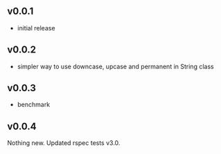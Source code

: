 ## v0.0.1

* initial release

## v0.0.2

* simpler way to use downcase, upcase and permanent in String class

## v0.0.3

* benchmark

## v0.0.4

Nothing new. Updated rspec tests v3.0.
